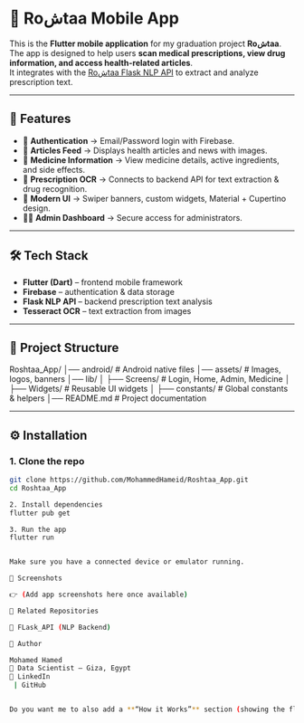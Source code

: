 # 📱 Roشtaa Mobile App

This is the **Flutter mobile application** for my graduation project **Roشtaa**.  
The app is designed to help users **scan medical prescriptions, view drug information, and access health-related articles**.  
It integrates with the [Roشtaa Flask NLP API](https://github.com/MohammedHameid/FLask_API) to extract and analyze prescription text.

---

## 🚀 Features
- 🔐 **Authentication** → Email/Password login with Firebase.  
- 📰 **Articles Feed** → Displays health articles and news with images.  
- 💊 **Medicine Information** → View medicine details, active ingredients, and side effects.  
- 📸 **Prescription OCR** → Connects to backend API for text extraction & drug recognition.  
- 🎨 **Modern UI** → Swiper banners, custom widgets, Material + Cupertino design.  
- 👨‍⚕️ **Admin Dashboard** → Secure access for administrators.  

---

## 🛠️ Tech Stack
- **Flutter (Dart)** – frontend mobile framework  
- **Firebase** – authentication & data storage  
- **Flask NLP API** – backend prescription text analysis  
- **Tesseract OCR** – text extraction from images  

---

## 📂 Project Structure
Roshtaa_App/
│── android/ # Android native files
│── assets/ # Images, logos, banners
│── lib/
│ ├── Screens/ # Login, Home, Admin, Medicine
│ ├── Widgets/ # Reusable UI widgets
│ ├── constants/ # Global constants & helpers
│── README.md # Project documentation


---

## ⚙️ Installation

### 1. Clone the repo
```bash
git clone https://github.com/MohammedHameid/Roshtaa_App.git
cd Roshtaa_App

2. Install dependencies
flutter pub get

3. Run the app
flutter run


Make sure you have a connected device or emulator running.

📱 Screenshots

👉 (Add app screenshots here once available)

🔗 Related Repositories

🧠 FLask_API (NLP Backend)

👤 Author

Mohamed Hamed
📍 Data Scientist – Giza, Egypt
🔗 LinkedIn
 | GitHub


Do you want me to also add a **“How it Works”** section (showing the flow: user scans prescription → app → Flask API → 
